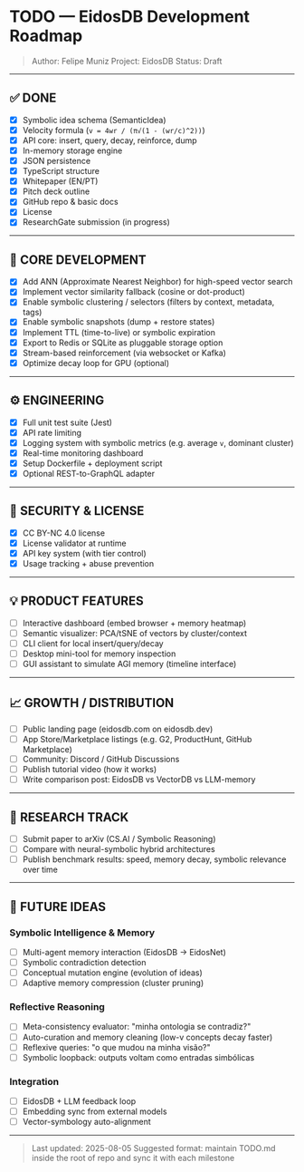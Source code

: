 # TODO — EidosDB Development Roadmap

> Author: Felipe Muniz
> Project: EidosDB
> Status: Draft

---

## ✅ DONE

* [x] Symbolic idea schema (SemanticIdea)
* [x] Velocity formula (`v = 4wr / (π√(1 - (wr/c)^2))`)
* [x] API core: insert, query, decay, reinforce, dump
* [x] In-memory storage engine
* [x] JSON persistence
* [x] TypeScript structure
* [x] Whitepaper (EN/PT)
* [x] Pitch deck outline
* [x] GitHub repo & basic docs
* [x] License
* [x] ResearchGate submission (in progress)

---

## 🚧 CORE DEVELOPMENT

* [x] Add ANN (Approximate Nearest Neighbor) for high-speed vector search
* [x] Implement vector similarity fallback (cosine or dot-product)
* [x] Enable symbolic clustering / selectors (filters by context, metadata, tags)
* [x] Enable symbolic snapshots (dump + restore states)
* [x] Implement TTL (time-to-live) or symbolic expiration
* [x] Export to Redis or SQLite as pluggable storage option
* [x] Stream-based reinforcement (via websocket or Kafka)
* [x] Optimize decay loop for GPU (optional)

---

## ⚙️ ENGINEERING

* [x] Full unit test suite (Jest)
* [x] API rate limiting
* [x] Logging system with symbolic metrics (e.g. average `v`, dominant cluster)
* [x] Real-time monitoring dashboard
* [x] Setup Dockerfile + deployment script
* [x] Optional REST-to-GraphQL adapter

---

## 🔐 SECURITY & LICENSE

* [x] CC BY-NC 4.0 license
* [x] License validator at runtime
* [x] API key system (with tier control)
* [x] Usage tracking + abuse prevention

---

## 💡 PRODUCT FEATURES

* [ ] Interactive dashboard (embed browser + memory heatmap)
* [ ] Semantic visualizer: PCA/tSNE of vectors by cluster/context
* [ ] CLI client for local insert/query/decay
* [ ] Desktop mini-tool for memory inspection
* [ ] GUI assistant to simulate AGI memory (timeline interface)

---

## 📈 GROWTH / DISTRIBUTION

* [ ] Public landing page (eidosdb.com on eidosdb.dev)
* [ ] App Store/Marketplace listings (e.g. G2, ProductHunt, GitHub Marketplace)
* [ ] Community: Discord / GitHub Discussions
* [ ] Publish tutorial video (how it works)
* [ ] Write comparison post: EidosDB vs VectorDB vs LLM-memory

---

## 🔬 RESEARCH TRACK

* [ ] Submit paper to arXiv (CS.AI / Symbolic Reasoning)
* [ ] Compare with neural-symbolic hybrid architectures
* [ ] Publish benchmark results: speed, memory decay, symbolic relevance over time

---

## 🧠 FUTURE IDEAS

### Symbolic Intelligence & Memory

* [ ] Multi-agent memory interaction (EidosDB → EidosNet)
* [ ] Symbolic contradiction detection
* [ ] Conceptual mutation engine (evolution of ideas)
* [ ] Adaptive memory compression (cluster pruning)

### Reflective Reasoning

* [ ] Meta-consistency evaluator: "minha ontologia se contradiz?"
* [ ] Auto-curation and memory cleaning (low-v concepts decay faster)
* [ ] Reflexive queries: "o que mudou na minha visão?"
* [ ] Symbolic loopback: outputs voltam como entradas simbólicas

### Integration

* [ ] EidosDB + LLM feedback loop
* [ ] Embedding sync from external models
* [ ] Vector-symbology auto-alignment

---

> Last updated: 2025-08-05
> Suggested format: maintain TODO.md inside the root of repo and sync it with each milestone
